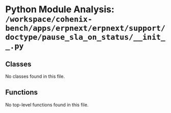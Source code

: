 # Python Module Analysis: `/workspace/cohenix-bench/apps/erpnext/erpnext/support/doctype/pause_sla_on_status/__init__.py`

## Classes

No classes found in this file.


## Functions

No top-level functions found in this file.
